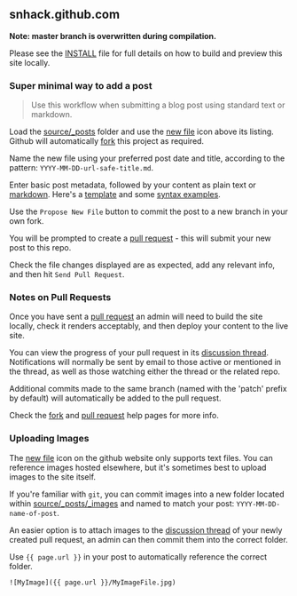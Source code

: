 ## snhack.github.com

__Note:  master branch is overwritten during compilation.__

Please see the [INSTALL](INSTALL.md) file for full details on how to build and
preview this site locally.


### Super minimal way to add a post

> Use this workflow when submitting a blog post using standard text or markdown.

Load the [source/_posts] folder and use the [new file] icon above its listing.
Github will automatically [fork] this project as required.

[source/_posts]: https://github.com/snhack/snhack.github.com/tree/source/source/_posts
[fork]: https://help.github.com/articles/fork-a-repo
[pull request]: https://help.github.com/articles/using-pull-requests

Name the new file using your preferred post date and title,
according to the pattern: `YYYY-MM-DD-url-safe-title.md`.

[new file]: https://github.com/blog/1327-creating-files-on-github
[naming it]: https://github.com/blog/1436-moving-and-renaming-files-on-github

Enter basic post metadata, followed by your content as plain text or [markdown].
Here's a [template] and some [syntax examples].

[template]: https://raw.github.com/snhack/snhack.github.com/source/source/_posts/_examples/2012-01-01-template.md
[syntax examples]: https://github.com/snhack/snhack.github.com/tree/source/source/_posts/_examples

Use the `Propose New File` button to commit the post to a new branch in your own fork.

You will be prompted to create a [pull request] - this will submit your new post to this
repo.

Check the file changes displayed are as expected, add any relevant info, and then hit
`Send Pull Request`.

[post metadata]: http://octopress.org/docs/blogging
[markdown basics]: http://daringfireball.net/projects/markdown/basics
[markdown]: http://daringfireball.net/projects/markdown/dingus


### Notes on Pull Requests

Once you have sent a [pull request] an admin will need to build the site locally, check
it renders acceptably, and then deploy your content to the live site.

You can view the progress of your pull request in its [discussion thread].
Notifications will normally be sent by email to those active or mentioned
in the thread, as well as those watching either the thread or the related repo.

Additional commits made to the same branch (named with the 'patch' prefix by default)
will automatically be added to the pull request.

Check the [fork] and [pull request] help pages for more info.

[discussion thread]: https://github.com/snhack/snhack.github.com/issues
[github help]: https://help.github.com


### Uploading Images

The [new file] icon on the github website only supports text files. You can reference
images hosted elsewhere, but it's sometimes best to upload images to the site itself.

If you're familiar with `git`, you can commit images into a new folder located within
[source/_posts/_images] and named to match your post: `YYYY-MM-DD-name-of-post`.

[source/_posts/_images]: https://github.com/snhack/snhack.github.com/tree/source/source/_posts/_images

An easier option is to attach images to the [discussion thread] of your newly created
pull request, an admin can then commit them into the correct folder.

Use `{{ page.url }}` in your post to automatically reference the correct folder.

    ![MyImage]({{ page.url }}/MyImageFile.jpg)


